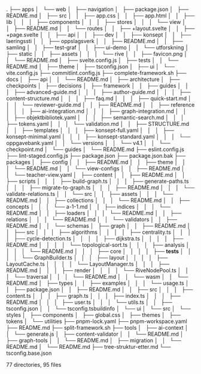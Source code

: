 .
├── apps
│   └── web
│       ├── navigation
│       ├── package.json
│       ├── README.md
│       ├── src
│       │   ├── app.css
│       │   ├── app.html
│       │   ├── lib
│       │   │   ├── components
│       │   │   ├── stores
│       │   │   └── view
│       │   ├── README.md
│       │   └── routes
│       │       ├── +layout.svelte
│       │       ├── +page.svelte
│       │       ├── api
│       │       ├── dev
│       │       ├── konsept
│       │       ├── laeringssti
│       │       ├── oppslagsverk
│       │       ├── README.md
│       │       ├── samling
│       │       ├── test-graf
│       │       ├── ui-demo
│       │       └── utforskning
│       ├── static
│       │   ├── assets
│       │   │   └── rive
│       │   ├── favicon.png
│       │   └── README.md
│       ├── svelte.config.js
│       ├── tests
│       │   └── README.md
│       ├── theme
│       ├── tsconfig.json
│       ├── ui
│       └── vite.config.js
├── commitlint.config.js
├── complete-framework.sh
├── docs
│   ├── api
│   │   └── README.md
│   ├── architecture
│   ├── checkpoints
│   ├── decisions
│   ├── framework
│   │   ├── guides
│   │   │   ├── advanced-guide.md
│   │   │   ├── author-guide.md
│   │   │   ├── content-structure.md
│   │   │   ├── faq.md
│   │   │   ├── quick-start.md
│   │   │   └── reviewer-guide.md
│   │   ├── README.md
│   │   ├── reference
│   │   │   ├── ai-integration.md
│   │   │   ├── graph-integration.md
│   │   │   ├── objektbibliotek.yaml
│   │   │   ├── semantic-search.md
│   │   │   ├── tokens.yaml
│   │   │   └── validation.md
│   │   ├── STRUCTURE.md
│   │   ├── templates
│   │   │   ├── konsept-full.yaml
│   │   │   ├── konsept-minimal.yaml
│   │   │   ├── konsept-standard.yaml
│   │   │   └── oppgavebank.yaml
│   │   └── versions
│   │       └── v4.1
│   │           └── checkpoint.md
│   └── guides
│       └── README.md
├── eslint.config.js
├── lint-staged.config.js
├── package.json
├── package.json.bak
├── packages
│   ├── config
│   │   ├── README.md
│   │   ├── theme
│   │   │   └── README.md
│   │   └── view-configs
│   │       ├── README.md
│   │       └── teacher-view.yaml
│   ├── content
│   │   ├── README.md
│   │   ├── scripts
│   │   │   ├── build-graph.ts
│   │   │   ├── generate-paths.ts
│   │   │   ├── migrate-to-graph.ts
│   │   │   ├── README.md
│   │   │   └── validate-relations.ts
│   │   └── src
│   │       ├── assets
│   │       │   └── README.md
│   │       ├── collections
│   │       │   └── README.md
│   │       ├── concepts
│   │       │   └── a-1-1.md
│   │       ├── indices
│   │       │   └── README.md
│   │       ├── loaders
│   │       │   └── README.md
│   │       ├── relations
│   │       │   └── README.md
│   │       └── validators
│   │           ├── README.md
│   │           └── schemas
│   ├── graph
│   │   ├── README.md
│   │   ├── src
│   │   │   ├── algorithms
│   │   │   │   ├── centrality.ts
│   │   │   │   ├── cycle-detection.ts
│   │   │   │   ├── dijkstra.ts
│   │   │   │   ├── README.md
│   │   │   │   └── topological-sort.ts
│   │   │   ├── analysis
│   │   │   │   └── README.md
│   │   │   ├── core
│   │   │   │   ├── __tests__
│   │   │   │   └── GraphBuilder.ts
│   │   │   ├── layout
│   │   │   │   ├── LayoutCache.ts
│   │   │   │   └── LayoutManager.ts
│   │   │   ├── README.md
│   │   │   ├── render
│   │   │   │   └── RiveNodePool.ts
│   │   │   └── traversal
│   │   │       └── README.md
│   │   └── wasm
│   │       └── README.md
│   ├── types
│   │   ├── examples
│   │   │   └── usage.ts
│   │   ├── package.json
│   │   ├── README.md
│   │   ├── src
│   │   │   ├── content.ts
│   │   │   ├── graph.ts
│   │   │   ├── index.ts
│   │   │   ├── README.md
│   │   │   ├── user.ts
│   │   │   └── utils.ts
│   │   ├── tsconfig.json
│   │   └── tsconfig.tsbuildinfo
│   └── ui
│       └── src
│           └── styles
│               ├── components
│               ├── global.css
│               ├── themes
│               ├── tokens
│               └── utilities
├── pnpm-lock.yaml
├── pnpm-workspace.yaml
├── README.md
├── split-framework.sh
├── tools
│   ├── ai-context
│   │   └── generate.js
│   ├── content-validator
│   │   └── README.md
│   ├── graph-tools
│   │   └── README.md
│   ├── migration
│   │   └── README.md
│   └── README.md
├── tree-struktur-etter.md
└── tsconfig.base.json

77 directories, 95 files
